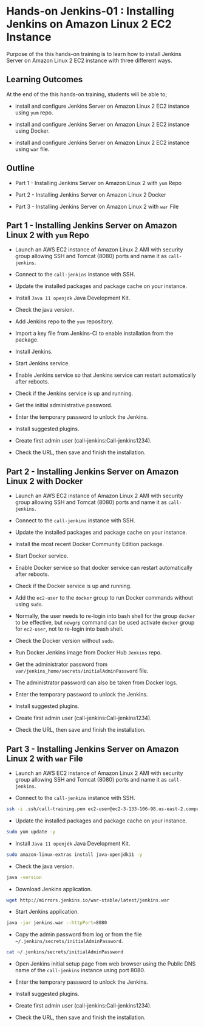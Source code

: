 # Hands-on Jenkins-01 : Installing Jenkins on Amazon Linux 2 EC2 Instance

Purpose of the this hands-on training is to learn how to install Jenkins Server on Amazon Linux 2 EC2 instance with three different ways.

## Learning Outcomes

At the end of the this hands-on training, students will be able to;

- install and configure Jenkins Server on Amazon Linux 2 EC2 instance using `yum` repo.

- install and configure Jenkins Server on Amazon Linux 2 EC2 instance using Docker.

- install and configure Jenkins Server on Amazon Linux 2 EC2 instance using `war` file.

## Outline

- Part 1 - Installing Jenkins Server on Amazon Linux 2 with `yum` Repo

- Part 2 - Installing Jenkins Server on Amazon Linux 2 Docker

- Part 3 - Installing Jenkins Server on Amazon Linux 2 with `war` File

## Part 1 - Installing Jenkins Server on Amazon Linux 2 with `yum` Repo

- Launch an AWS EC2 instance of Amazon Linux 2 AMI with security group allowing SSH and Tomcat (8080) ports and name it as `call-jenkins`.

- Connect to the `call-jenkins` instance with SSH.

- Update the installed packages and package cache on your instance.

- Install `Java 11 openjdk` Java Development Kit.

- Check the java version.

- Add Jenkins repo to the `yum` repository.

- Import a key file from Jenkins-CI to enable installation from the package.

- Install Jenkins.

- Start Jenkins service.

- Enable Jenkins service so that Jenkins service can restart automatically after reboots.

- Check if the Jenkins service is up and running.

- Get the initial administrative password.

- Enter the temporary password to unlock the Jenkins.

- Install suggested plugins.

- Create first admin user (call-jenkins:Call-jenkins1234).

- Check the URL, then save and finish the installation.

## Part 2 - Installing Jenkins Server on Amazon Linux 2 with Docker

- Launch an AWS EC2 instance of Amazon Linux 2 AMI with security group allowing SSH and Tomcat (8080) ports and name it as `call-jenkins`.

- Connect to the `call-jenkins` instance with SSH.

- Update the installed packages and package cache on your instance.

- Install the most recent Docker Community Edition package.

- Start Docker service.

- Enable Docker service so that docker service can restart automatically after reboots.

- Check if the Docker service is up and running.

- Add the `ec2-user` to the `docker` group to run Docker commands without using `sudo`.

- Normally, the user needs to re-login into bash shell for the group `docker` to be effective, but `newgrp` command can be used activate `docker` group for `ec2-user`, not to re-login into bash shell.

- Check the Docker version without `sudo`.

- Run Docker Jenkins image from Docker Hub `Jenkins` repo.

- Get the administrator password from `var/jenkins_home/secrets/initialAdminPassword` file.

- The administrator password can also be taken from Docker logs.

- Enter the temporary password to unlock the Jenkins.

- Install suggested plugins.

- Create first admin user (call-jenkins:Call-jenkins1234).

- Check the URL, then save and finish the installation.

## Part 3 - Installing Jenkins Server on Amazon Linux 2 with `war` File

- Launch an AWS EC2 instance of Amazon Linux 2 AMI with security group allowing SSH and Tomcat (8080) ports and name it as `call-jenkins`.

- Connect to the `call-jenkins` instance with SSH.

```bash
ssh -i .ssh/call-training.pem ec2-user@ec2-3-133-106-98.us-east-2.compute.amazonaws.com
```

- Update the installed packages and package cache on your instance.

```bash
sudo yum update -y
```

- Install `Java 11 openjdk` Java Development Kit.

```bash
sudo amazon-linux-extras install java-openjdk11 -y
```

- Check the java version.

```bash
java -version
```

- Download Jenkins application.

```bash
wget http://mirrors.jenkins.io/war-stable/latest/jenkins.war
```

- Start Jenkins application.

```bash
java -jar jenkins.war --httpPort=8080
```

- Copy the admin password from log or from the file `~/.jenkins/secrets/initialAdminPassword`.

```bash
cat ~/.jenkins/secrets/initialAdminPassword
```

- Open Jenkins initial setup page from web browser using the Public DNS name of the `call-jenkins` instance using port 8080.

- Enter the temporary password to unlock the Jenkins.

- Install suggested plugins.

- Create first admin user (call-jenkins:Call-jenkins1234).

- Check the URL, then save and finish the installation.
